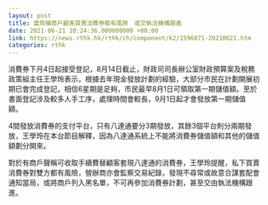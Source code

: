 ```yaml
---
layout: post
title: 當局稱商戶顧客買賣消費券都有風險　或交執法機構跟進
date: 2021-06-21 10:24:36.000000000 +08:00
link: https://news.rthk.hk/rthk/ch/component/k2/1596871-20210621.htm
categories: rthk
---
```


消費券下月4日起接受登記，8月14日截止，財政司司長辦公室財政預算案及稅務政策組主任王學玲表示，根據去年現金發放計劃的經驗，大部分市民在計劃開展初期已會完成登記，相信6星期是足夠，市民最早8月1日可領取第一期儲值額。至於書面登記涉及較多人手工序，處理時間會較長，9月1日起才會發放第一期儲值額。

4間發放消費券的支付平台，只有八達通要分3期發放，其餘3個平台則分兩期發放，王學玲在本台節目解釋，因為八達通系統上不能將消費券儲值額和其他的儲值額劃分開來。

對於有商戶聲稱可收取手續費替顧客套現八達通的消費券，王學玲提醒，私下買賣消費券對雙方都有風險，營辦商亦會監察交易紀錄，發現不尋常或故意合謀套配會通知當局，或將商戶列入黑名單，不可再參加消費券計劃，甚至交由執法機構跟進。
